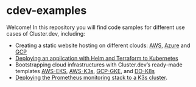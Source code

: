 # cdev-examples

Welcome! In this repository you will find code samples for different use cases of Cluster.dev, including: 

* Creating a static website hosting on different clouds: [AWS](https://docs.cluster.dev/get-started-cdev-aws/), [Azure](https://docs.cluster.dev/get-started-cdev-azure/) and [GCP](https://docs.cluster.dev/get-started-cdev-gcp/)
* [Deploying an application with Helm and Terraform to Kubernetes](https://docs.cluster.dev/get-started-cdev-helm/)
* Bootstrapping cloud infrastructures with Cluster.dev’s ready-made templates [AWS-EKS](https://docs.cluster.dev/examples-aws-eks/), [AWS-K3s](https://docs.cluster.dev/examples-aws-k3s/), [GCP-GKE](https://docs.cluster.dev/examples-gcp-gke/), and [DO-K8s](https://docs.cluster.dev/examples-do-k8s/)
* [Deploying the Prometheus monitoring stack to a K3s cluster](https://docs.cluster.dev/examples-aws-k3s-prometheus/).  
